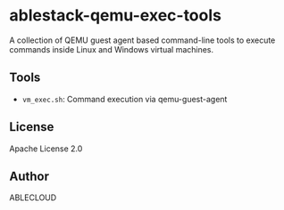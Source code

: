 # ablestack-qemu-exec-tools

A collection of QEMU guest agent based command-line tools to execute commands inside Linux and Windows virtual machines.

## Tools
- `vm_exec.sh`: Command execution via qemu-guest-agent

## License
Apache License 2.0

## Author
ABLECLOUD
